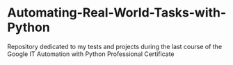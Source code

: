 # Automating-Real-World-Tasks-with-Python
Repository dedicated to my tests and projects during the last course of the Google IT Automation with Python Professional Certificate
